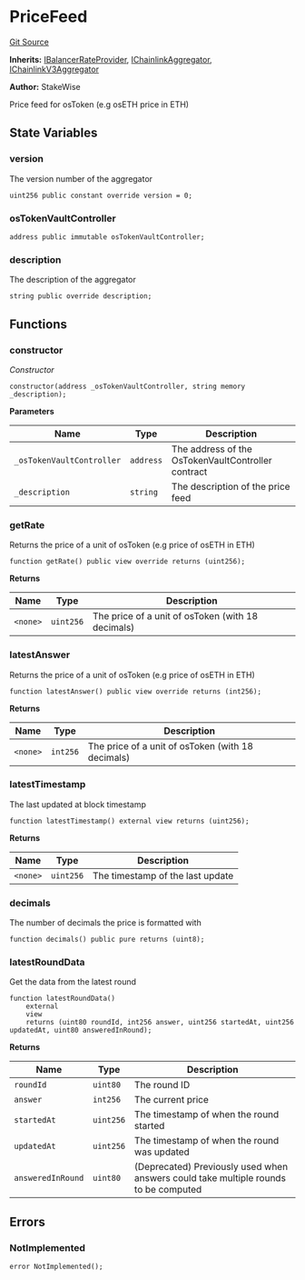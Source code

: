 # PriceFeed
[Git Source](https://github.com/stakewise/v3-core/blob/c4059a64871829ca60ea58f054baf8eb13d3572a/contracts/tokens/PriceFeed.sol)

**Inherits:**
[IBalancerRateProvider](/contracts/interfaces/IBalancerRateProvider.sol/interface.IBalancerRateProvider.md), [IChainlinkAggregator](/contracts/interfaces/IChainlinkAggregator.sol/interface.IChainlinkAggregator.md), [IChainlinkV3Aggregator](/contracts/interfaces/IChainlinkV3Aggregator.sol/interface.IChainlinkV3Aggregator.md)

**Author:**
StakeWise

Price feed for osToken (e.g osETH price in ETH)


## State Variables
### version
The version number of the aggregator


```solidity
uint256 public constant override version = 0;
```


### osTokenVaultController

```solidity
address public immutable osTokenVaultController;
```


### description
The description of the aggregator


```solidity
string public override description;
```


## Functions
### constructor

*Constructor*


```solidity
constructor(address _osTokenVaultController, string memory _description);
```
**Parameters**

|Name|Type|Description|
|----|----|-----------|
|`_osTokenVaultController`|`address`|The address of the OsTokenVaultController contract|
|`_description`|`string`|The description of the price feed|


### getRate

Returns the price of a unit of osToken (e.g price of osETH in ETH)


```solidity
function getRate() public view override returns (uint256);
```
**Returns**

|Name|Type|Description|
|----|----|-----------|
|`<none>`|`uint256`|The price of a unit of osToken (with 18 decimals)|


### latestAnswer

Returns the price of a unit of osToken (e.g price of osETH in ETH)


```solidity
function latestAnswer() public view override returns (int256);
```
**Returns**

|Name|Type|Description|
|----|----|-----------|
|`<none>`|`int256`|The price of a unit of osToken (with 18 decimals)|


### latestTimestamp

The last updated at block timestamp


```solidity
function latestTimestamp() external view returns (uint256);
```
**Returns**

|Name|Type|Description|
|----|----|-----------|
|`<none>`|`uint256`|The timestamp of the last update|


### decimals

The number of decimals the price is formatted with


```solidity
function decimals() public pure returns (uint8);
```

### latestRoundData

Get the data from the latest round


```solidity
function latestRoundData()
    external
    view
    returns (uint80 roundId, int256 answer, uint256 startedAt, uint256 updatedAt, uint80 answeredInRound);
```
**Returns**

|Name|Type|Description|
|----|----|-----------|
|`roundId`|`uint80`|The round ID|
|`answer`|`int256`|The current price|
|`startedAt`|`uint256`|The timestamp of when the round started|
|`updatedAt`|`uint256`|The timestamp of when the round was updated|
|`answeredInRound`|`uint80`|(Deprecated) Previously used when answers could take multiple rounds to be computed|


## Errors
### NotImplemented

```solidity
error NotImplemented();
```

